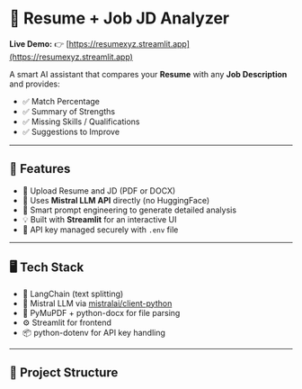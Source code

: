 # 📄 Resume + Job JD Analyzer

**Live Demo:** 👉 [https://resumexyz.streamlit.app](https://resumexyz.streamlit.app)

A smart AI assistant that compares your **Resume** with any **Job Description** and provides:

- ✅ Match Percentage  
- ✅ Summary of Strengths  
- ✅ Missing Skills / Qualifications  
- ✅ Suggestions to Improve

---

## 🚀 Features

- 📄 Upload Resume and JD (PDF or DOCX)
- 🧠 Uses **Mistral LLM API** directly (no HuggingFace)
- 🧩 Smart prompt engineering to generate detailed analysis
- 💡 Built with **Streamlit** for an interactive UI
- 🔐 API key managed securely with `.env` file

---

## 🖥️ Tech Stack

- 🦜 LangChain (text splitting)
- 🧠 Mistral LLM via [mistralai/client-python](https://github.com/mistralai/client-python)
- 📄 PyMuPDF + python-docx for file parsing
- ⚙️ Streamlit for frontend
- 📦 python-dotenv for API key handling

---

## 📁 Project Structure

